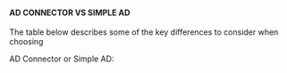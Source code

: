 #### AD CONNECTOR VS SIMPLE AD


The table below describes some of the key differences to consider when choosing

AD Connector or Simple AD:

